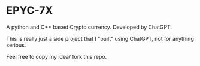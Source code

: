 # EPYC-7X
A python and C++ based Crypto currency. Developed by ChatGPT.

This is really just a side project that I "built" using ChatGPT, not for anything serious.

Feel free to copy my idea/ fork this repo.
